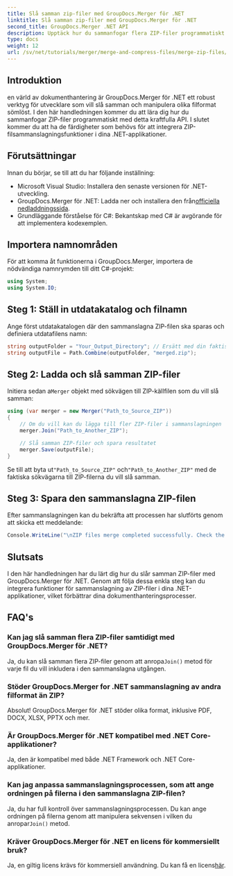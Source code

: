 ```yaml
---
title: Slå samman zip-filer med GroupDocs.Merger för .NET
linktitle: Slå samman zip-filer med GroupDocs.Merger för .NET
second_title: GroupDocs.Merger .NET API
description: Upptäck hur du sammanfogar flera ZIP-filer programmatiskt med GroupDocs.Merger för .NET. Denna steg-för-steg handledning täcker förutsättningar.
type: docs
weight: 12
url: /sv/net/tutorials/merger/merge-and-compress-files/merge-zip-files/
---
```

## Introduktion

en värld av dokumenthantering är GroupDocs.Merger för .NET ett robust verktyg för utvecklare som vill slå samman och manipulera olika filformat sömlöst. I den här handledningen kommer du att lära dig hur du sammanfogar ZIP-filer programmatiskt med detta kraftfulla API. I slutet kommer du att ha de färdigheter som behövs för att integrera ZIP-filsammanslagningsfunktioner i dina .NET-applikationer.

## Förutsättningar

Innan du börjar, se till att du har följande inställning:

- Microsoft Visual Studio: Installera den senaste versionen för .NET-utveckling.
-  GroupDocs.Merger för .NET: Ladda ner och installera den från[officiella nedladdningssida](https://releases.groupdocs.com/merger/net/).
- Grundläggande förståelse för C#: Bekantskap med C# är avgörande för att implementera kodexemplen.

## Importera namnområden

För att komma åt funktionerna i GroupDocs.Merger, importera de nödvändiga namnrymden till ditt C#-projekt:

```csharp
using System;
using System.IO;
```

## Steg 1: Ställ in utdatakatalog och filnamn

Ange först utdatakatalogen där den sammanslagna ZIP-filen ska sparas och definiera utdatafilens namn:

```csharp
string outputFolder = "Your_Output_Directory"; // Ersätt med din faktiska väg
string outputFile = Path.Combine(outputFolder, "merged.zip");
```

## Steg 2: Ladda och slå samman ZIP-filer

 Initiera sedan a`Merger` objekt med sökvägen till ZIP-källfilen som du vill slå samman:

```csharp
using (var merger = new Merger("Path_to_Source_ZIP"))
{
    // Om du vill kan du lägga till fler ZIP-filer i sammanslagningen
    merger.Join("Path_to_Another_ZIP");

    // Slå samman ZIP-filer och spara resultatet
    merger.Save(outputFile);
}
```

 Se till att byta ut`"Path_to_Source_ZIP"` och`"Path_to_Another_ZIP"` med de faktiska sökvägarna till ZIP-filerna du vill slå samman.

## Steg 3: Spara den sammanslagna ZIP-filen

Efter sammanslagningen kan du bekräfta att processen har slutförts genom att skicka ett meddelande:

```csharp
Console.WriteLine("\nZIP files merge completed successfully. Check the output in {0}", outputFolder);
```

## Slutsats

I den här handledningen har du lärt dig hur du slår samman ZIP-filer med GroupDocs.Merger för .NET. Genom att följa dessa enkla steg kan du integrera funktioner för sammanslagning av ZIP-filer i dina .NET-applikationer, vilket förbättrar dina dokumenthanteringsprocesser.

## FAQ's

### Kan jag slå samman flera ZIP-filer samtidigt med GroupDocs.Merger för .NET?

 Ja, du kan slå samman flera ZIP-filer genom att anropa`Join()` metod för varje fil du vill inkludera i den sammanslagna utgången.

### Stöder GroupDocs.Merger for .NET sammanslagning av andra filformat än ZIP?

Absolut! GroupDocs.Merger för .NET stöder olika format, inklusive PDF, DOCX, XLSX, PPTX och mer.

### Är GroupDocs.Merger för .NET kompatibel med .NET Core-applikationer?

Ja, den är kompatibel med både .NET Framework och .NET Core-applikationer.

### Kan jag anpassa sammanslagningsprocessen, som att ange ordningen på filerna i den sammanslagna ZIP-filen?

 Ja, du har full kontroll över sammanslagningsprocessen. Du kan ange ordningen på filerna genom att manipulera sekvensen i vilken du anropar`Join()` metod.

### Kräver GroupDocs.Merger för .NET en licens för kommersiellt bruk?

 Ja, en giltig licens krävs för kommersiell användning. Du kan få en licens[här](https://purchase.groupdocs.com/buy).